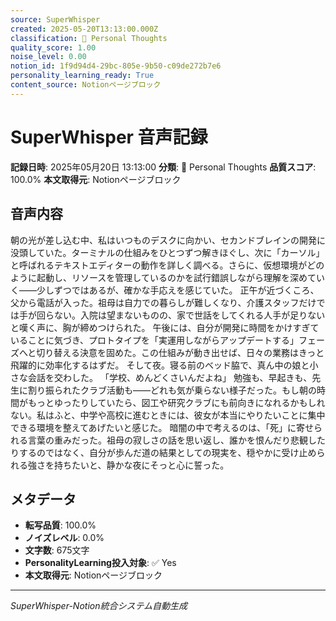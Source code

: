 ```yaml
---
source: SuperWhisper
created: 2025-05-20T13:13:00.000Z
classification: 💭 Personal Thoughts
quality_score: 1.00
noise_level: 0.00
notion_id: 1f9d94d4-29bc-805e-9b50-c09de272b7e6
personality_learning_ready: True
content_source: Notionページブロック
---
```


# SuperWhisper 音声記録

**記録日時**: 2025年05月20日 13:13:00
**分類**: 💭 Personal Thoughts
**品質スコア**: 100.0%
**本文取得元**: Notionページブロック

## 音声内容

朝の光が差し込む中、私はいつものデスクに向かい、セカンドブレインの開発に没頭していた。ターミナルの仕組みをひとつずつ解きほぐし、次に「カーソル」と呼ばれるテキストエディターの動作を詳しく調べる。さらに、仮想環境がどのように起動し、リソースを管理しているのかを試行錯誤しながら理解を深めていく――少しずつではあるが、確かな手応えを感じていた。
正午が近づくころ、父から電話が入った。祖母は自力での暮らしが難しくなり、介護スタッフだけでは手が回らない。入院は望まないものの、家で世話をしてくれる人手が足りないと嘆く声に、胸が締めつけられた。
午後には、自分が開発に時間をかけすぎていることに気づき、プロトタイプを「実運用しながらアップデートする」フェーズへと切り替える決意を固めた。この仕組みが動き出せば、日々の業務はきっと飛躍的に効率化するはずだ。
そして夜。寝る前のベッド脇で、真ん中の娘と小さな会話を交わした。
「学校、めんどくさいんだよね」
勉強も、早起きも、先生に割り振られたクラブ活動も――どれも気が乗らない様子だった。もし朝の時間がもっとゆったりしていたら、図工や研究クラブにも前向きになれるかもしれない。私はふと、中学や高校に進むときには、彼女が本当にやりたいことに集中できる環境を整えてあげたいと感じた。
暗闇の中で考えるのは、「死」に寄せられる言葉の重みだった。祖母の寂しさの話を思い返し、誰かを恨んだり悲観したりするのではなく、自分が歩んだ道の結果としての現実を、穏やかに受け止められる強さを持ちたいと、静かな夜にそっと心に誓った。

## メタデータ

- **転写品質**: 100.0%
- **ノイズレベル**: 0.0%
- **文字数**: 675文字
- **PersonalityLearning投入対象**: ✅ Yes
- **本文取得元**: Notionページブロック

---
*SuperWhisper-Notion統合システム自動生成*
